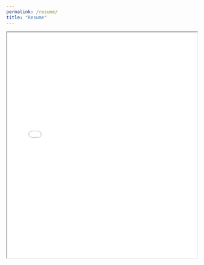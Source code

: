 ```yaml
---
permalink: /resume/
title: "Resume"
---
```


<iframe src="/portfolio/assets/documents/resume.pdf" width="100%" height="600"></iframe>
